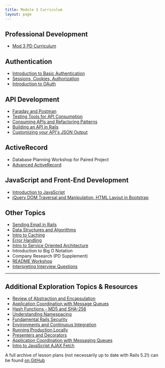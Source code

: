 ```yaml
---
title: Module 3 Curriculum
layout: page
---
```

## Professional Development

* [Mod 3 PD Curriculum](/professional_development/Mod3/index)

## Authentication

* [Introduction to Basic Authentication](./intro_to_basic_auth)
* [Sessions, Cookies, Authorization](./sessions_cookies_authorization)
* [Introduction to OAuth](./intro_to_oauth)

## API Development

* [Faraday and Postman](./faraday_and_postman)
* [Testing Tools for API Consumption](./testing_tools_for_api_consumption)
* [Consuming APIs and Refactoring Patterns](./refactoring_api_consumption)
* [Building an API in Rails](./building_a_rails_api)
* [Customizing your API's JSON Output](./customizing_json)

## ActiveRecord

* Database Planning Workshop for Paired Project
* [Advanced ActiveRecord](./advanced_activerecord)

## JavaScript and Front-End Development

* [Introduction to JavaScript](./fundamental_javascript)
* [jQuery DOM Traversal and Manipulation, HTML Layout in Bootstrap](./jquery_and_bootstrap)

## Other Topics

* [Sending Email in Rails](./sending_email_in_rails)
* [Data Structures and Algorithms](./data_structures_and_algorithms)
* [Intro to Caching](./intro_to_caching_in_rails)
* [Error Handling](./error_handling)
* [Intro to Service Oriented Architecture](./intro_to_soa)
* Introduction to Big O Notation
* Company Research (PD Supplement)
* [README Workshop](../misc/readme_workshop)
* [Interpreting Interview Questions](https://frontend.turing.edu/lessons/module-3/interpreting-interviews.html)

---

## Additional Exploration Topics & Resources

* [Review of Abstraction and Encapsulation](../archive/lessons/abstraction_and_encapsulation)
* [Application Coordination with Message Queues](../archive/lessons/application_coordination_with_message_queues)
* [Hash Functions - MD5 and SHA-256](../archive/lessons/hash_functions)
* [Understanding Namespacing](../archive/lessons/namespacing)
* [Fundamental Rails Security](../archive/lessons/fundamental_rails_security)
* [Environments and Continuous Integration](../archive/lessons/environments_and_ci)
* [Running Production Locally](../archive/lessons/running_production_locally)
* [Presenters and Decorators](../archive/lessons/presenters_and_decorators)
* [Application Coordination with Messaging Queues](../archive/lessons/application_coordination_with_message_queues)
* [Intro to JavaScript AJAX Fetch](../archive/lessons/fetch_in_javascript)

A full archive of lesson plans (not necessarily up to date with Rails 5.2!) can be found [on GitHub](https://github.com/turingschool/backend-curriculum-site/tree/gh-pages/module3/archive/lessons)
